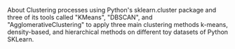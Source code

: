 About
Clustering processes using Python's sklearn.cluster package and three of its tools called "KMeans", "DBSCAN", and "AgglomerativeClustering" to apply three main clustering methods k-means, density-based, and hierarchical methods on different toy datasets of Python SKLearn.
